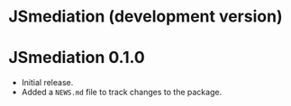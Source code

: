 # JSmediation (development version)

# JSmediation 0.1.0

* Initial release.
* Added a `NEWS.md` file to track changes to the package.
